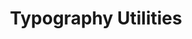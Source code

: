 ---
title: Typography Utilities
type: typography-classes
permalink: /docs/utility-css/typography/
layout: docs
---